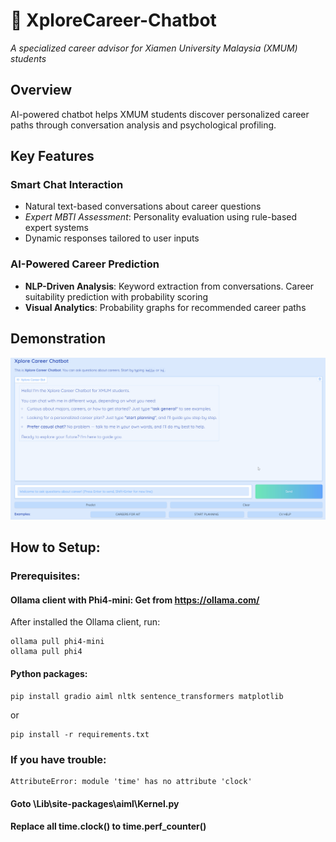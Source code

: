 # 🚀 XploreCareer-Chatbot  
*A specialized career advisor for Xiamen University Malaysia (XMUM) students*  
## Overview  
AI-powered chatbot helps XMUM students discover personalized career paths through conversation analysis and psychological profiling.  

## Key Features  
### Smart Chat Interaction  
- Natural text-based conversations about career questions  
- *Expert MBTI Assessment*: Personality evaluation using rule-based expert systems  
- Dynamic responses tailored to user inputs  
### AI-Powered Career Prediction  
- **NLP-Driven Analysis**: Keyword extraction from conversations. Career suitability prediction with probability scoring  
- **Visual Analytics**: Probability graphs for recommended career paths

## Demonstration  
![demo_light](./demo/demo_light.gif)

## How to Setup:
### Prerequisites:
#### Ollama client with Phi4-mini: Get from https://ollama.com/
After installed the Ollama client, run:
```
ollama pull phi4-mini
ollama pull phi4
```
#### Python packages:
```
pip install gradio aiml nltk sentence_transformers matplotlib
```
or
```
pip install -r requirements.txt
```
### If you have trouble:
```
AttributeError: module 'time' has no attribute 'clock'
```
#### Goto \Lib\site-packages\aiml\Kernel.py
#### Replace all **time.clock()** to **time.perf_counter()**